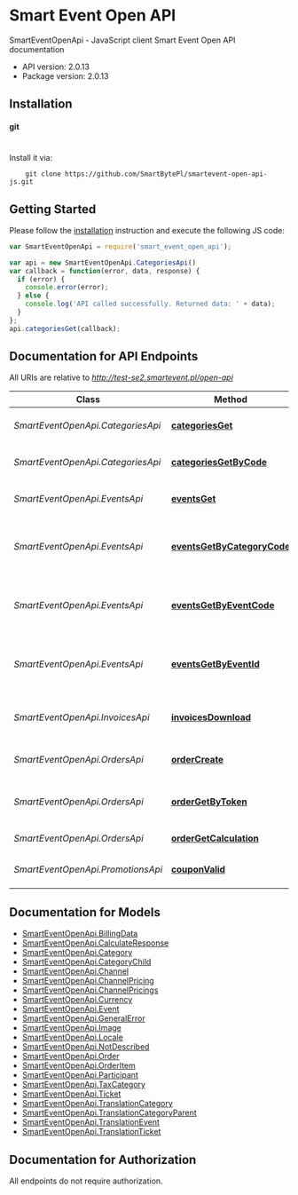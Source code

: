 # Smart Event Open API

SmartEventOpenApi - JavaScript client
Smart Event Open API documentation

- API version: 2.0.13
- Package version: 2.0.13

## Installation

#### git
#
Install it via:

```shell
    git clone https://github.com/SmartBytePl/smartevent-open-api-js.git
```

## Getting Started

Please follow the [installation](#installation) instruction and execute the following JS code:

```javascript
var SmartEventOpenApi = require('smart_event_open_api');

var api = new SmartEventOpenApi.CategoriesApi()
var callback = function(error, data, response) {
  if (error) {
    console.error(error);
  } else {
    console.log('API called successfully. Returned data: ' + data);
  }
};
api.categoriesGet(callback);
```

## Documentation for API Endpoints

All URIs are relative to *http://test-se2.smartevent.pl/open-api*

Class | Method | HTTP request | Description
------------ | ------------- | ------------- | -------------
*SmartEventOpenApi.CategoriesApi* | [**categoriesGet**](docs/CategoriesApi.md#categoriesGet) | **GET** /categories | Get list of all categories
*SmartEventOpenApi.CategoriesApi* | [**categoriesGetByCode**](docs/CategoriesApi.md#categoriesGetByCode) | **GET** /categories/{code} | Get category details
*SmartEventOpenApi.EventsApi* | [**eventsGet**](docs/EventsApi.md#eventsGet) | **GET** /events | Get Events from the system
*SmartEventOpenApi.EventsApi* | [**eventsGetByCategoryCode**](docs/EventsApi.md#eventsGetByCategoryCode) | **GET** /category-events/by-code/{code} | Get events data for specied category code
*SmartEventOpenApi.EventsApi* | [**eventsGetByEventCode**](docs/EventsApi.md#eventsGetByEventCode) | **GET** /events/by-code/{code} | Get specific event data from the system by event code
*SmartEventOpenApi.EventsApi* | [**eventsGetByEventId**](docs/EventsApi.md#eventsGetByEventId) | **GET** /events/by-id/{id} | Get specific event data from the system by event id
*SmartEventOpenApi.InvoicesApi* | [**invoicesDownload**](docs/InvoicesApi.md#invoicesDownload) | **GET** /invoices/download/{type}/order/{tokenValue} | Download invoice by type for order
*SmartEventOpenApi.OrdersApi* | [**orderCreate**](docs/OrdersApi.md#orderCreate) | **GET** /order/create | Create order in system
*SmartEventOpenApi.OrdersApi* | [**orderGetByToken**](docs/OrdersApi.md#orderGetByToken) | **GET** /order/{tokenValue} | Get details about created order
*SmartEventOpenApi.OrdersApi* | [**orderGetCalculation**](docs/OrdersApi.md#orderGetCalculation) | **GET** /order/calculate | Calculate order
*SmartEventOpenApi.PromotionsApi* | [**couponValid**](docs/PromotionsApi.md#couponValid) | **GET** /promotions/coupon/{coupon} | Verify coupon validiation

## Documentation for Models

 - [SmartEventOpenApi.BillingData](docs/BillingData.md)
 - [SmartEventOpenApi.CalculateResponse](docs/CalculateResponse.md)
 - [SmartEventOpenApi.Category](docs/Category.md)
 - [SmartEventOpenApi.CategoryChild](docs/CategoryChild.md)
 - [SmartEventOpenApi.Channel](docs/Channel.md)
 - [SmartEventOpenApi.ChannelPricing](docs/ChannelPricing.md)
 - [SmartEventOpenApi.ChannelPricings](docs/ChannelPricings.md)
 - [SmartEventOpenApi.Currency](docs/Currency.md)
 - [SmartEventOpenApi.Event](docs/Event.md)
 - [SmartEventOpenApi.GeneralError](docs/GeneralError.md)
 - [SmartEventOpenApi.Image](docs/Image.md)
 - [SmartEventOpenApi.Locale](docs/Locale.md)
 - [SmartEventOpenApi.NotDescribed](docs/NotDescribed.md)
 - [SmartEventOpenApi.Order](docs/Order.md)
 - [SmartEventOpenApi.OrderItem](docs/OrderItem.md)
 - [SmartEventOpenApi.Participant](docs/Participant.md)
 - [SmartEventOpenApi.TaxCategory](docs/TaxCategory.md)
 - [SmartEventOpenApi.Ticket](docs/Ticket.md)
 - [SmartEventOpenApi.TranslationCategory](docs/TranslationCategory.md)
 - [SmartEventOpenApi.TranslationCategoryParent](docs/TranslationCategoryParent.md)
 - [SmartEventOpenApi.TranslationEvent](docs/TranslationEvent.md)
 - [SmartEventOpenApi.TranslationTicket](docs/TranslationTicket.md)

## Documentation for Authorization

 All endpoints do not require authorization.
